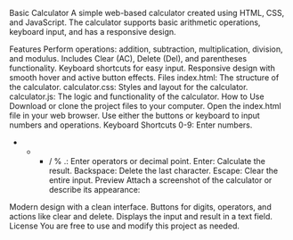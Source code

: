 Basic Calculator
A simple web-based calculator created using HTML, CSS, and JavaScript. The calculator supports basic arithmetic operations, keyboard input, and has a responsive design.

Features
Perform operations: addition, subtraction, multiplication, division, and modulus.
Includes Clear (AC), Delete (Del), and parentheses functionality.
Keyboard shortcuts for easy input.
Responsive design with smooth hover and active button effects.
Files
index.html: The structure of the calculator.
calculator.css: Styles and layout for the calculator.
calculator.js: The logic and functionality of the calculator.
How to Use
Download or clone the project files to your computer.
Open the index.html file in your web browser.
Use either the buttons or keyboard to input numbers and operations.
Keyboard Shortcuts
0-9: Enter numbers.
+ - * / % .: Enter operators or decimal point.
Enter: Calculate the result.
Backspace: Delete the last character.
Escape: Clear the entire input.
Preview
Attach a screenshot of the calculator or describe its appearance:

Modern design with a clean interface.
Buttons for digits, operators, and actions like clear and delete.
Displays the input and result in a text field.
License
You are free to use and modify this project as needed.

